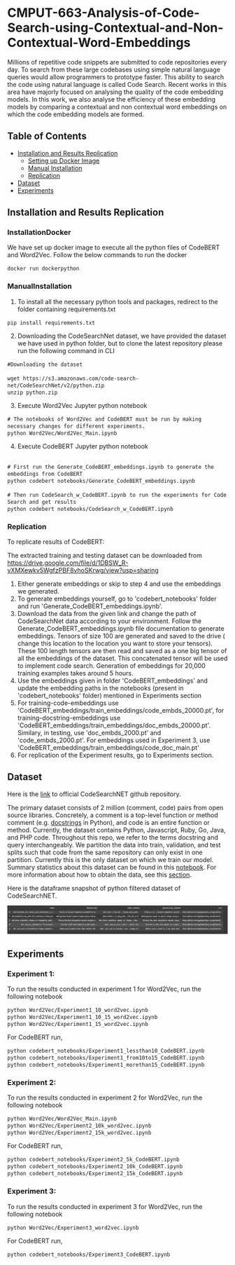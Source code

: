 # CMPUT-663-Analysis-of-Code-Search-using-Contextual-and-Non-Contextual-Word-Embeddings

Millions of repetitive code snippets are submitted to code repositories every day. To search from these large codebases using simple natural language queries would allow programmers to prototype faster. This ability to search the code using natural language is called Code Search. Recent works in this area have majorly focused on analysing the quality of the code embedding models. In this work, we also analyse the efficiency  of these embedding models by comparing a contextual and non contextual word embeddings on which the code embedding models are formed. 
## Table of Contents
* [Installation and Results Replication](#Installation)
    * [Setting up Docker Image](#InstallationDocker) 
    * [Manual Installation](#ManualInstallation) 
    * [Replication](#Replication)
* [Dataset](#Dataset)
* [Experiments](#Experiments)


## Installation and Results Replication


### InstallationDocker
We have set up docker image to execute all the python files of CodeBERT and Word2Vec. Follow the below commands to run the docker
```
docker run dockerpython
```
### ManualInstallation
1. To install all the necessary python tools and packages, redirect to the folder containing requirements.txt
```
pip install requirements.txt
```
2. Downloading the CodeSearchNet dataset, we have provided the dataset we have used in python folder, but to clone the latest repository please run the following command in CLI
```
#Downloading the dataset

wget https://s3.amazonaws.com/code-search-net/CodeSearchNet/v2/python.zip
unzip python.zip

```
3. Execute Word2Vec Jupyter python notebook
```
# The notebooks of Word2Vec and CodeBERT must be run by making necessary changes for different experiments.
python Word2Vec/Word2Vec_Main.ipynb
```
4. Execute CodeBERT Jupyter python notebook
```

# First run the Generate_CodeBERT_embeddings.ipynb to generate the embeddings from CodeBERT
python codebert notebooks/Generate_CodeBERT_embeddings.ipynb 

# Then run CodeSearch_w_CodeBERT.ipynb to run the experiments for Code Search and get results 
python codebert notebooks/CodeSearch_w_CodeBERT.ipynb
```

### Replication
To replicate results of CodeBERT:

The extracted training and testing dataset can be downloaded from https://drive.google.com/file/d/1DBSW_R-vXMXewkv5WgfzPBF8vhoSKrwg/view?usp=sharing

1) Either generate embeddings or skip to step 4 and use the embeddings we generated.
2) To generate embeddings yourself, go to 'codebert_notebooks' folder and run 'Generate_CodeBERT_embeddings.ipynb'.
3) Download the data from the given link and change the path of CodeSearchNet data according to your environment. Follow the Generate_CodeBERT_embeddings.ipynb file documentation to generate embeddings. Tensors of size 100 are generated and saved to the drive ( change this location to the location you want to store your tensors). These 100 length tensors are then read and saved as a one big tensor of all the embeddings of the dataset. This concatenated tensor will be used to implement code search. Generation of embeddings for 20,000 training examples takes around 5 hours.
4) Use the embeddings given in folder 'CodeBERT_embeddings' and update the embedding paths in the notebooks (present in 'codebert_notebooks' folder) mentioned in Experiments section 
5) For training-code-embeddings use 'CodeBERT_embeddings/train_embeddings/code_embds_20000.pt', for training-docstring-embeddings use 'CodeBERT_embeddings/train_embeddings/doc_embds_20000.pt'. Similary, in testing, use 'doc_embds_2000.pt' and 'code_embds_2000.pt'. For embeddings used in Experiment 3, use 'CodeBERT_embeddings/train_embeddings/code_doc_main.pt'
6) For replication of the Experiment results, go to Experiments section.
## Dataset
Here is the [link](https://github.com/github/CodeSearchNet) to official CodeSearchNET github repository.

The primary dataset consists of 2 million (comment, code) pairs from open source libraries. Concretely, a comment is a top-level function or method comment (e.g. [docstrings](https://en.wikipedia.org/wiki/Docstring) in Python), and code is an entire function or method. Currently, the dataset contains Python, Javascript, Ruby, Go, Java, and PHP code. Throughout this repo, we refer to the terms docstring and query interchangeably. We partition the data into train, validation, and test splits such that code from the same repository can only exist in one partition. Currently this is the only dataset on which we train our model. Summary statistics about this dataset can be found in this [notebook](https://github.com/github/CodeSearchNet/blob/master/notebooks/ExploreData.ipynb).
For more information about how to obtain the data, see this [section](https://github.com/github/CodeSearchNet#data-details).

Here is the dataframe snapshot of python filtered dataset of CodeSearchNET.

![alt Dataframe Snapshot](https://github.com/brij1823/CMPUT-663-Analysis-of-Code-Search-using-Contextual-and-Non-Contextual-Word-Embeddings/blob/main/images/codesearchnet.png)


## Experiments

### Experiment 1:
To run the results conducted in experiment 1 for Word2Vec, run the following notebook
```
python Word2Vec/Experiment1_10_word2vec.ipynb
python Word2Vec/Experiment1_10_15_word2vec.ipynb
python Word2Vec/Experiment1_15_word2vec.ipynb
```
For CodeBERT run,
```
python codebert_notebooks/Experiment1_lessthan10_CodeBERT.ipynb
python codebert_notebooks/Experiment1_from10to15_CodeBERT.ipynb
python codebert_notebooks/Experiment1_morethan15_CodeBERT.ipynb
```

### Experiment 2:
To run the results conducted in experiment 2 for Word2Vec, run the following notebook
```
python Word2Vec/Word2Vec_Main.ipynb
python Word2Vec/Experiment2_10k_word2vec.ipynb
python Word2Vec/Experiment2_15k_word2vec.ipynb
```
For CodeBERT run,
```
python codebert_notebooks/Experiment2_5k_CodeBERT.ipynb
python codebert_notebooks/Experiment2_10k_CodeBERT.ipynb
python codebert_notebooks/Experiment2_15k_CodeBERT.ipynb
```
### Experiment 3:
To run the results conducted in experiment 3 for Word2Vec, run the following notebook

```
python Word2Vec/Experiment3_word2vec.ipynb
```
For CodeBERT run,
```
python codebert_notebooks/Experiment3_CodeBERT.ipynb
```




